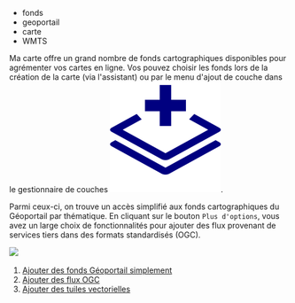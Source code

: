 - fonds
- geoportail
- carte
- WMTS

Ma carte offre un grand nombre de fonds cartographiques disponibles pour agrémenter vos cartes en ligne.
Vos pouvez choisir les fonds lors de la création de la carte (via l'assistant) ou par le menu d'ajout de couche dans le gestionnaire de couches <img class="icon" src="https://raw.githubusercontent.com/Viglino/font-gis/main/svg/layer/uEB48-layer-alt-add-o.svg" />.

Parmi ceux-ci, on trouve un accès simplifié aux fonds cartographiques du Géoportail par thématique.
En cliquant sur le bouton `Plus d'options`, vous avez un large choix de fonctionnalités pour ajouter des flux provenant de services tiers dans des formats standardisés (OGC).

![](https://macarte.ign.fr/image/voir/gts6159.png)

1. [Ajouter des fonds Géoportail simplement](./Comment_ajouter_des_fonds_Géoportail.md)
2. [Ajouter des flux OGC](./Comment_ajouter_des_flux_OGC.md)
3. [Ajouter des tuiles vectorielles](./Comment_ajouter_des_tuiles_vectorielles.md)